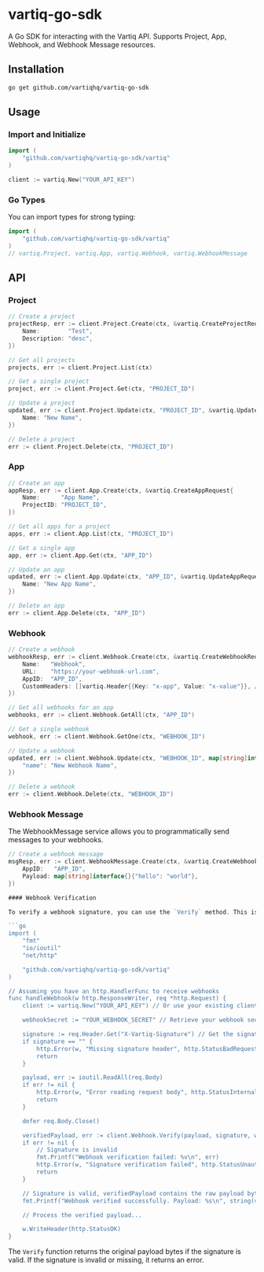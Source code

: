 # vartiq-go-sdk

A Go SDK for interacting with the Vartiq API. Supports Project, App, Webhook, and Webhook Message resources.

## Installation

```sh
go get github.com/vartiqhq/vartiq-go-sdk
```

## Usage

### Import and Initialize

```go
import (
	"github.com/vartiqhq/vartiq-go-sdk/vartiq"
)

client := vartiq.New("YOUR_API_KEY")
```

### Go Types

You can import types for strong typing:

```go
import (
	"github.com/vartiqhq/vartiq-go-sdk/vartiq"
)
// vartiq.Project, vartiq.App, vartiq.Webhook, vartiq.WebhookMessage
```

## API

### Project

```go
// Create a project
projectResp, err := client.Project.Create(ctx, &vartiq.CreateProjectRequest{
	Name:        "Test",
	Description: "desc",
})

// Get all projects
projects, err := client.Project.List(ctx)

// Get a single project
project, err := client.Project.Get(ctx, "PROJECT_ID")

// Update a project
updated, err := client.Project.Update(ctx, "PROJECT_ID", &vartiq.UpdateProjectRequest{
	Name: "New Name",
})

// Delete a project
err := client.Project.Delete(ctx, "PROJECT_ID")
```

### App

```go
// Create an app
appResp, err := client.App.Create(ctx, &vartiq.CreateAppRequest{
	Name:      "App Name",
	ProjectID: "PROJECT_ID",
})

// Get all apps for a project
apps, err := client.App.List(ctx, "PROJECT_ID")

// Get a single app
app, err := client.App.Get(ctx, "APP_ID")

// Update an app
updated, err := client.App.Update(ctx, "APP_ID", &vartiq.UpdateAppRequest{
	Name: "New App Name",
})

// Delete an app
err := client.App.Delete(ctx, "APP_ID")
```

### Webhook

```go
// Create a webhook
webhookResp, err := client.Webhook.Create(ctx, &vartiq.CreateWebhookRequest{
	Name:   "Webhook",
	URL:    "https://your-webhook-url.com",
	AppID:  "APP_ID",
	CustomHeaders: []vartiq.Header{{Key: "x-app", Value: "x-value"}}, // optional
})

// Get all webhooks for an app
webhooks, err := client.Webhook.GetAll(ctx, "APP_ID")

// Get a single webhook
webhook, err := client.Webhook.GetOne(ctx, "WEBHOOK_ID")

// Update a webhook
updated, err := client.Webhook.Update(ctx, "WEBHOOK_ID", map[string]interface{}{
	"name": "New Webhook Name",
})

// Delete a webhook
err := client.Webhook.Delete(ctx, "WEBHOOK_ID")
```

### Webhook Message

The WebhookMessage service allows you to programmatically send messages to your webhooks.

```go
// Create a webhook message
msgResp, err := client.WebhookMessage.Create(ctx, &vartiq.CreateWebhookMessageRequest{
	AppID:   "APP_ID",
	Payload: map[string]interface{}{"hello": "world"},
})

#### Webhook Verification

To verify a webhook signature, you can use the `Verify` method. This is useful for ensuring that incoming webhooks are genuinely from Vartiq and have not been tampered with.

```go
import (
	"fmt"
	"io/ioutil"
	"net/http"

	"github.com/vartiqhq/vartiq-go-sdk/vartiq"
)

// Assuming you have an http.HandlerFunc to receive webhooks
func handleWebhook(w http.ResponseWriter, req *http.Request) {
	client := vartiq.New("YOUR_API_KEY") // Or use your existing client instance

	webhookSecret := "YOUR_WEBHOOK_SECRET" // Retrieve your webhook secret securely

	signature := req.Header.Get("X-Vartiq-Signature") // Get the signature from the header
	if signature == "" {
		http.Error(w, "Missing signature header", http.StatusBadRequest)
		return
	}

	payload, err := ioutil.ReadAll(req.Body)
	if err != nil {
		http.Error(w, "Error reading request body", http.StatusInternalServerError)
		return
	}

	defer req.Body.Close()

	verifiedPayload, err := client.Webhook.Verify(payload, signature, webhookSecret)
	if err != nil {
		// Signature is invalid
		fmt.Printf("Webhook verification failed: %v\n", err)
		http.Error(w, "Signature verification failed", http.StatusUnauthorized)
		return
	}

	// Signature is valid, verifiedPayload contains the raw payload bytes
	fmt.Printf("Webhook verified successfully. Payload: %s\n", string(verifiedPayload))

	// Process the verified payload...

	w.WriteHeader(http.StatusOK)
}
```

The `Verify` function returns the original payload bytes if the signature is valid. If the signature is invalid or missing, it returns an error.
